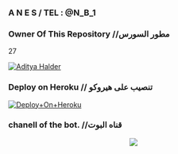### A N E S / TEL : @N_B_1




### Owner Of This Repository //مطور السورس

27

[![Aditya Halder](https://telegra.ph/file/8e94586cb00a941fdef16.jpg)](https://t.me/N_B_1)




### Deploy on Heroku  // تنصيب على هيروكو




[![Deploy+On+Heroku](https://www.herokucdn.com/deploy/button.svg)](https://heroku.com/deploy?template=https://github.com/Anes010/Musicanes) 



### chanell of the bot. //قناه البوت

<p align="center"><a href="https://t.me/N_B_10"><img src="https://telegra.ph/file/30c291bae8a73cf534d4a.jpg"></a></p>
